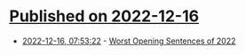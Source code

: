 # [Published on 2022-12-16](index.md)

* [2022-12-16, 07:53:22](https://news.ycombinator.com/item?id=34011972) - [Worst Opening Sentences of 2022](https://www.bulwer-lytton.com/2022)
